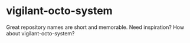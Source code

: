# vigilant-octo-system
Great repository names are short and memorable. Need inspiration? How about vigilant-octo-system? 
